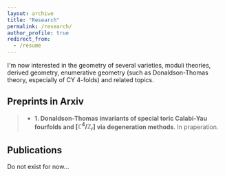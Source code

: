 ```yaml
---
layout: archive
title: "Research"
permalink: /research/
author_profile: true
redirect_from:
  - /resume
---
```


I'm now interested in the geometry of several varieties, moduli theories, derived geometry, enumerative geometry (such as Donaldson-Thomas theory, especially of CY $4$-folds) and related topics.

## Preprints in Arxiv

> - **1. Donaldson-Thomas invariants of special toric Calabi-Yau fourfolds and $[\mathbb C^4/\mathbb Z_r]$ via degeneration methods**. In praperation.
## Publications

Do not exist for now...
